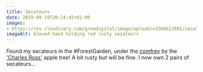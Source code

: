 ```yaml
---
title: Secateurs
date: 2019-09-19T20:14:42+01:00
images: 
- https://res.cloudinary.com/growdigital/image/upload/v1568622891/secateurs-D9E1B7F2.jpg
imageAlt: Gloved hand holding red rusty secateurs
---
```


Found my secateurs in the #ForestGarden, under the [comfrey](http://nantahala-farm.com/comfrey-root-bocking-14-s.shtml) by the ['Charles Ross'](https://www.orangepippin.com/varieties/apples/charles-ross) apple tree! A bit rusty but will be fine. I now own 2 pairs of secateurs…
